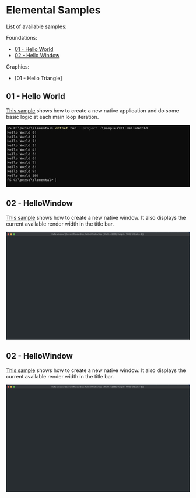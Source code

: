 # Elemental Samples

List of available samples:

Foundations:
- [01 - Hello World](#01HelloWorld)
- [02 - Hello Window](#02HelloWindow)

Graphics:
- [01 - Hello Triangle]

## <a name="0101HelloWorld"></a>01 - Hello World

[This sample](01-Foundations/01-HelloWorld/Program.cs) shows how to create a new native application and do some basic logic at each main loop iteration.

![](screenshots/01-Foundations/01-HelloWorld.png)

## <a name="0102HelloWindow"></a>02 - HelloWindow

[This sample](01-Foundations/02-HelloWindow/Program.cs) shows how to create a new native window. It also displays the current available render width in the title bar.

![](screenshots/01-Foundations/02-HelloWindow.png)

## <a name="0101HelloTriangle"></a>02 - HelloWindow

[This sample](01-Foundations/02-HelloWindow/Program.cs) shows how to create a new native window. It also displays the current available render width in the title bar.

![](screenshots/01-Foundations/02-HelloWindow.png)